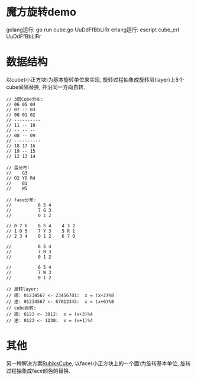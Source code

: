 # 魔方旋转demo

golang运行: go run cube.go UuDdFfBbLlRr
erlang运行: escript cube_erl UuDdFfBbLlRr


# 数据结构

以cube(小正方块)为基本旋转单位来实现, 旋转过程抽象成旋转层(layer)上8个cube间隔替换, 并沿同一方向自转.

```
// 3层Cube分布:
// 06 05 04
// 07 -- 03 
// 00 01 02
// ----------
// 11 -- 10
// -- -- --
// 08 -- 09
// ----------
// 18 17 16
// 19 -- 15
// 12 13 14

// 层分布:
//    G3
// O2 Y0 R4
//    B1
//    W5

// face分布:
//          6 5 4
//          7 G 3
//          0 1 2

// 0 7 6    6 5 4    4 3 2
// 1 O 5    7 Y 3    5 R 1
// 2 3 4    0 1 2    6 7 0

//          6 5 4
//          7 B 3
//          0 1 2

//          6 5 4
//          7 W 3
//          0 1 2

// 旋转layer:
// 顺: 01234567 <- 23456701:  x = (x+2)%8
// 逆: 01234567 <- 67012345:  x = (x+6)%8
// cube自转:
// 顺: 0123 <- 3012:  x = (x+3)%4
// 逆: 0123 <- 1230:  x = (x+1)%4
```


# 其他

另一种解决方案[RubiksCube](https://github.com/LaoJQ/RubiksCube), 以face(小正方块上的一个面)为旋转基本单位, 旋转过程抽象成face颜色的替换.
